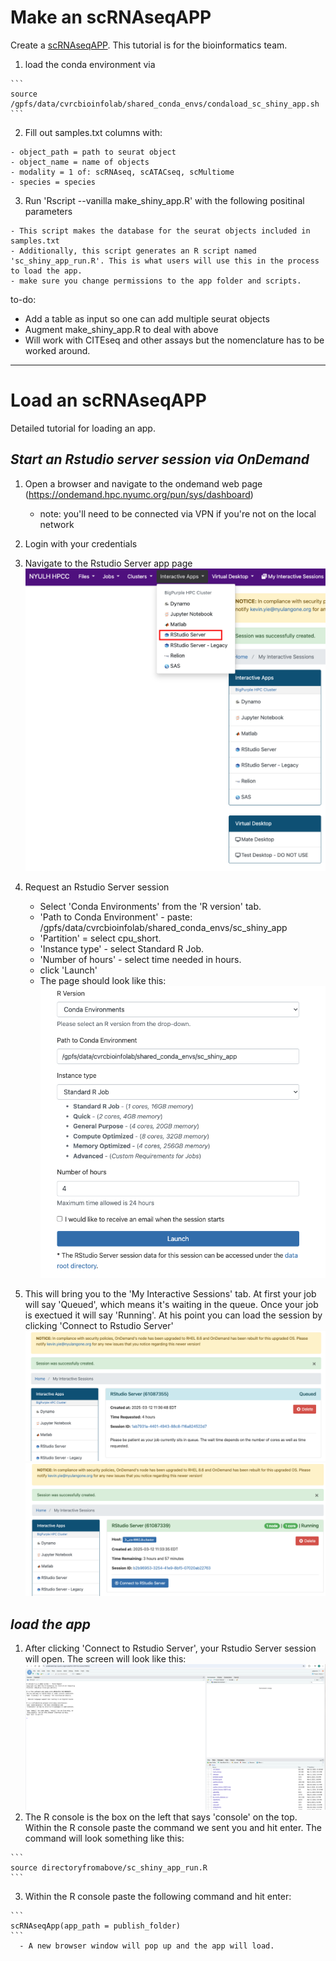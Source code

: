 # Make an scRNAseqAPP

Create a [scRNAseqAPP](https://www.bioconductor.org/packages/release/bioc/html/scRNAseqApp.html). This tutorial is for the bioinformatics team.

  1. load the conda environment via 

    ```
    source /gpfs/data/cvrcbioinfolab/shared_conda_envs/condaload_sc_shiny_app.sh
    ```

  2. Fill out samples.txt columns with:

    - object_path = path to seurat object
    - object_name = name of objects
    - modality = 1 of: scRNAseq, scATACseq, scMultiome
    - species = species

  3. Run 'Rscript --vanilla make_shiny_app.R' with the following positinal parameters
    
    - This script makes the database for the seurat objects included in samples.txt
    - Additionally, this script generates an R script named 'sc_shiny_app_run.R'. This is what users will use this in the process to load the app.
    - make sure you change permissions to the app folder and scripts.

to-do:

* Add a table as input so one can add multiple seurat objects
* Augment make_shiny_app.R to deal with above
* Will work with CITEseq and other assays but the nomenclature has to be worked around. 

*** 

# Load an scRNAseqAPP
Detailed tutorial for loading an app.

## *Start an Rstudio server session via OnDemand*
  
  1. Open a browser and navigate to the ondemand web page (https://ondemand.hpc.nyumc.org/pun/sys/dashboard)

      - note: you'll need to be connected via VPN if you're not on the local network

  2. Login with your credentials
  3. Navigate to the Rstudio Server app page  
    ![image info](readme_images/rstudio_server_1.png)
  4. Request an Rstudio Server session

      - Select 'Conda Environments' from the 'R version' tab.
      - 'Path to Conda Environment' - paste: /gpfs/data/cvrcbioinfolab/shared_conda_envs/sc_shiny_app
      - 'Partition' = select cpu_short.
      - 'Instance type' -  select Standard R Job.
      - 'Number of hours' - select time needed in hours.
      - click 'Launch'
      - The page should look like this:
    ![image info](readme_images/rstudio_server_2.png)
    
  5. This will bring you to the 'My Interactive Sessions' tab. At first your job will say 'Queued', which means it's waiting in the queue. Once your job is exectued it will say 'Running'. At his point you can load the session by clicking 'Connect to Rstudio Server'
    ![image info](readme_images/rstudio_server_3.png)
    ![image info](readme_images/rstudio_server_4.png)


## *load the app*

  1. After clicking 'Connect to Rstudio Server', your Rstudio Server session will open. The screen will look like this:
    ![image info](readme_images/rstudio_server_5.png)
  2. The R console is the box on the left that says 'console' on the top. Within the R console paste the command we sent you and hit enter. The command will look something like this: 

    ```
    source directoryfromabove/sc_shiny_app_run.R
    ```
  3. Within the R console paste the following command and hit enter:
    
    ```
    scRNAseqApp(app_path = publish_folder)
    ```
      - A new browser window will pop up and the app will load.
    
    